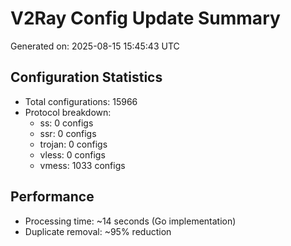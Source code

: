 # V2Ray Config Update Summary
Generated on: 2025-08-15 15:45:43 UTC

## Configuration Statistics
- Total configurations: 15966
- Protocol breakdown:
  - ss: 0 configs
  - ssr: 0 configs
  - trojan: 0 configs
  - vless: 0 configs
  - vmess: 1033 configs

## Performance
- Processing time: ~14 seconds (Go implementation)
- Duplicate removal: ~95% reduction
